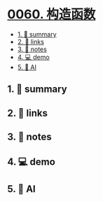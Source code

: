 # [0060. 构造函数](https://github.com/Tdahuyou/javascript/tree/main/0060.%20%E6%9E%84%E9%80%A0%E5%87%BD%E6%95%B0)


<!-- region:toc -->
- [1. 📝 summary](#1--summary-36)
- [2. 🔗 links](#2--links-36)
- [3. 📒 notes](#3--notes-36)
- [4. 💻 demo](#4--demo-36)
- [5. 🤖 AI](#5--ai-36)
<!-- endregion:toc -->

## 1. 📝 summary

## 2. 🔗 links
## 3. 📒 notes
## 4. 💻 demo
## 5. 🤖 AI
